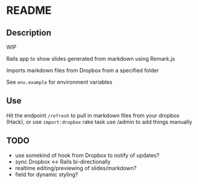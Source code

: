 # README

## Description

WIP

Rails app to show slides generated from markdown using Remark.js

Imports markdown files from Dropbox from a specified folder

See `env.example` for environment variables

## Use
Hit the endpoint `/refresh` to pull in markdown files from your dropbox (Hack), or
use `import:dropbox` rake task
use /admin to add things manually

## TODO
- use somekind of hook from Dropbox to notify of updates?
- sync Dropbox <-> Rails bi-directionally
- realtime editing/previewing of slides/markdown?
- field for dynamic styling?


